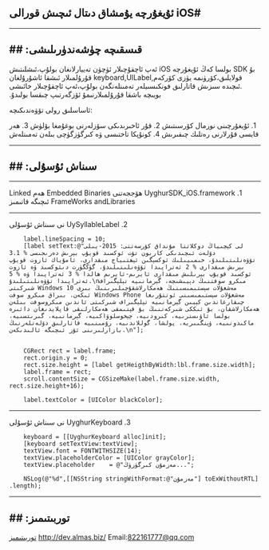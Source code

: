  ئۇيغۇرچە يۇمشاق دىتال ئىچىش قورالى iOS#
------------------------------------------


----------
## قىسقىچە چۈشەندۈرىلىشى:‫ ##‬
بۇ ‫‫SDK بولسا كەڭ ئۇيغۇرچە iOS ئەپ ئاچقۇچىلار ئۈچۈن تەييارلانغان بولۇپ،ئىشلىتىش قولايلىق،كۆرۈنمە يۈزى كۆركەم,keyboard,UILabel ‫قۇرۇلمىلار ئىشقا ئاشۇرۇلغان .ئىچىدە سىزىش قاتارلىق فونكىسىيلەر تەمىنلەنگەن بولۇپ،ئەپ ئاچقۇچىلار خائىشى بويىچە باشقا قۇرۇلمىلارنىمۇ ئۆزگەرتىپ چىقسا بولىدۇ.‬‬‬

ئاساسلىق رولى تۆۋەندىكىچە:

‫1. ئۇيغۇرچىنى نورمال كۆرسىتىش‬
‫2. قۇر ئاخىرىدىكى سۆزلەرنى بوغۇمغا بۆلۈش‬
‫3. ھەر قايسى قۇرلارنى رەتلىك چىقىرىش‬
‫4. كونۇپكا تاختىسى ۋە كىرگۈزگۈچى بىلەن تەمىنلەش‬


----------
## سىناش ئۇسۇلى:‫ ##‬


----------


‫1.	UyghurSDK_iOS.framework ھۆججەتنى Embedded Binaries ھەم Linked FrameWorks andLibraries ئىچىگە قاتىمىز‬


----------


‫2.	UySyllableLabel نى سىناش ئۇسۇلى‬

	    label.lineSpacing = 10;
        [label setText:@"لى كېچىياڭ دوكلاتتا مۇنداق كۆرسەتتى: 2015-يىلى دۆلەت ئىچىدىكى كاربون تۆت ئوكسىد قويۇپ بېرىش دەرىجىسى % 3.1 تۆۋەنلىتىلىدۇ، خىمىيىلىك ئوكسېگىن ئېھتىياج مىقدارى، ئامۇياك ئازوت قويۇپ بېرىش مىقدارى % 2 ئەتراپىدا تۆۋەنلىتىلىدۇ، گۈڭگۈرت دىئوكسىد ۋە ئازوت ئوكسىد قويۇپ بېرىلىش مىقدارى ئايرىم-ئايرىم ھالدا % 3 ئەتراپىدا ۋە % 5 ئەتراپىدا تۆۋەنلىتىلىدۇ.\nمىكرو سوفتنىڭ دېيىشىچە، گېرمانىيە تېلېگىراف شىركىتى Windows 10 مەشغۇلات سېستىمىسىنىڭ ھەمكارلاشقۇچىلىرىنىڭ بىرى ئىكەن. بىراق مىكرو سوفت Windows Phone مەشغۇلات سېستىمىسىنى ئوتتۇرىغا چىقارغاندىن كېيىن گېرمانىيە تېلېگىراف شىركىتى ئاندىن مىكروسوفت بىلەن ھەمكارلاشقان، بۇ ئىككى شىركەتنىڭ بۇ قېتىمقى ھەمكارلىقى قاپلايدىغان دائىرە بولسا ئاۋىسترىيە، كىرودىيە، چېخوسلوۋاكىيە، گېرمانىيە، گىرىتسىيە، ماكىدونىيە، ۋېنگىىريە، پولشا، گوللاندىيە، رۇمىنىيە قاتارلىق دۆلەتلەرنىڭ بازارلىرىنى ئۆز ئىچىگە ئالىدىكەن.\n"];
        
        
        CGRect rect = label.frame;
        rect.origin.y = 0;
        rect.size.height = [label getHeigthByWidth:lbl.frame.size.width];
        label.frame = rect;
        scroll.contentSize = CGSizeMake(label.frame.size.width, rect.size.height+16);
        
        label.textColor = [UIColor blackColor];


----------


‫3.	UyghurKeyboard نى سىناش ئۇسۇلى‬
 

	    keyboard = [[UyghurKeyboard alloc]init];
        [keyboard setTextView:textView];
        textView.font = FONTWITHSIZE(14);
        textView.placeholderColor = [UIColor grayColor];
        textView.placeholder    = @"مەزمۇن كىرگۈزۈڭ...";
    
        NSLog(@"%d",[[NSString stringWithFormat:@"مەزمۇن"] toExWithoutRTL] .length);


----------
## توربىتىمىز:‫ ##‬
[توربىتىمىز](http://dev.almas.biz/index.html)
http://dev.almas.biz/
Email:822161777@qq.com


